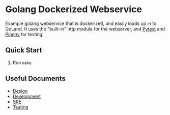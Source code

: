 # Golang Dockerized Webservice

Example golang webservice that is dockerized, and easily loads up in to GoLand. It uses the "built-in" http module for
the webserver, and [Pytest] and [Pipenv] for testing.

## Quick Start

1. Run `make`

## Useful Documents

* [Design](docs/design.md)
* [Development](docs/development.md)
* [SRE](docs/sre.md)
* [Testing](docs/testing.md)

[Pytest]: https://docs.pytest.org/en/stable/
[Pipenv]: https://pypi.org/project/pipenv/
